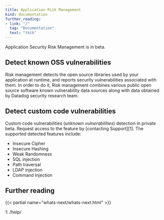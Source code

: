 ```yaml
---
title: Application Risk Management
kind: documentation
further_reading:
- link: "/"
  tag: "Documentation"
  text: "tktk"
---
```


<div class="alert alert-info">Application Security Risk Management is in beta.</a></div>

## Detect known OSS vulnerabilities

Risk management detects the open source libraries used by your application at runtime, and reports security vulnerabilities associated with them. In order to do it, Risk management combines various public open source software known vulnerability data sources along with data obtained by Datadog security research team. 

## Detect custom code vulnerabilities 

Custom code vulnerabilities (_unknown vulnerabilities_) detection in private beta. Request access to the feature by [contacting Support][1]. The supported detected features include:

- Insecure Cipher
- Insecure Hashing
- Weak Randomness
- SQL injection
- Path traversal
- LDAP injection
- Command Injection

## Further reading

{{< partial name="whats-next/whats-next.html" >}}

1: /help/